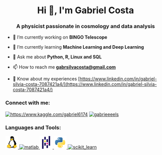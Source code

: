 <h1 align="center">Hi 👋, I'm Gabriel Costa</h1>
<h3 align="center">A physicist passionate in cosmology and data analysis</h3>

- 🔭 I’m currently working on **BINGO Telescope**

- 🌱 I’m currently learning **Machine Learning and Deep Learning**

- 💬 Ask me about **Python, R, Linux and SQL**

- 📫 How to reach me **gabrsilvacosta@gmail.com**

- 📄 Know about my experiences [https://www.linkedin.com/in/gabriel-silvia-costa-7087421a4/](https://www.linkedin.com/in/gabriel-silvia-costa-7087421a4/)

<h3 align="left">Connect with me:</h3>
<p align="left">
<a href="https://kaggle.com/https://www.kaggle.com/gabriel6174" target="blank"><img align="center" src="https://raw.githubusercontent.com/rahuldkjain/github-profile-readme-generator/master/src/images/icons/Social/kaggle.svg" alt="https://www.kaggle.com/gabriel6174" height="30" width="40" /></a>
<a href="https://instagram.com/gabrieeeels" target="blank"><img align="center" src="https://raw.githubusercontent.com/rahuldkjain/github-profile-readme-generator/master/src/images/icons/Social/instagram.svg" alt="gabrieeeels" height="30" width="40" /></a>
</p>

<h3 align="left">Languages and Tools:</h3>
<p align="left"> <a href="https://www.linux.org/" target="_blank" rel="noreferrer"> <img src="https://raw.githubusercontent.com/devicons/devicon/master/icons/linux/linux-original.svg" alt="linux" width="40" height="40"/> </a> <a href="https://www.mathworks.com/" target="_blank" rel="noreferrer"> <img src="https://upload.wikimedia.org/wikipedia/commons/2/21/Matlab_Logo.png" alt="matlab" width="40" height="40"/> </a> <a href="https://pandas.pydata.org/" target="_blank" rel="noreferrer"> <img src="https://raw.githubusercontent.com/devicons/devicon/2ae2a900d2f041da66e950e4d48052658d850630/icons/pandas/pandas-original.svg" alt="pandas" width="40" height="40"/> </a> <a href="https://www.python.org" target="_blank" rel="noreferrer"> <img src="https://raw.githubusercontent.com/devicons/devicon/master/icons/python/python-original.svg" alt="python" width="40" height="40"/> </a> <a href="https://scikit-learn.org/" target="_blank" rel="noreferrer"> <img src="https://upload.wikimedia.org/wikipedia/commons/0/05/Scikit_learn_logo_small.svg" alt="scikit_learn" width="40" height="40"/> </a> </p>


<!---
gabriel-costa04/gabriel-costa04 is a ✨ special ✨ repository because its `README.md` (this file) appears on your GitHub profile.
You can click the Preview link to take a look at your changes.
--->
